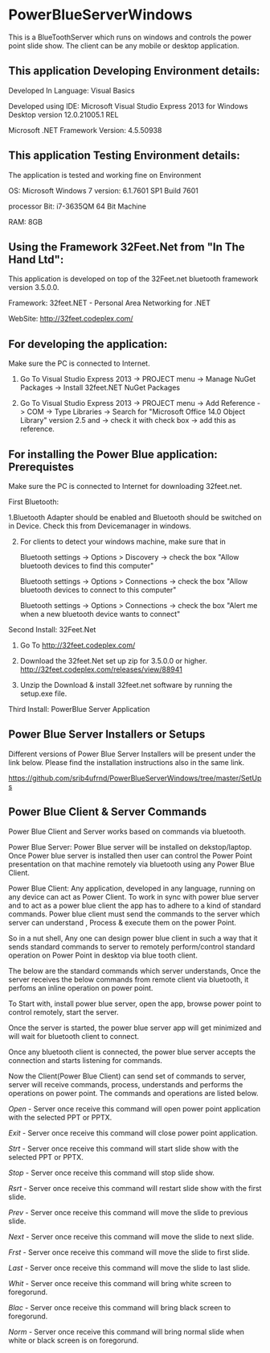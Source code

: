 # PowerBlueServerWindows
This is a BlueToothServer which runs on windows and controls the power point slide show. The client can be any mobile or desktop application.

This application Developing Environment details:
------------------------------------------------

Developed In Language: Visual Basics

Developed using IDE: Microsoft Visual Studio Express 2013 for Windows Desktop version 12.0.21005.1 REL

Microsoft .NET Framework Version: 4.5.50938



This application Testing Environment details:
------------------------------------------------
The application is tested and working fine on Environment

OS: Microsoft Windows 7 version: 6.1.7601 SP1 Build 7601

processor Bit: i7-3635QM 64 Bit Machine

RAM: 8GB


Using the Framework 32Feet.Net from "In The Hand Ltd":
------------------------------------------------------
This application is developed on top of the 32Feet.net bluetooth framework version 3.5.0.0.

Framework: 32feet.NET - Personal Area Networking for .NET

WebSite: http://32feet.codeplex.com/


For developing the application:
-------------------------------
Make sure the PC is connected to Internet.

1. Go To Visual Studio Express 2013 -> PROJECT menu -> Manage NuGet Packages -> Install 32feet.NET NuGet Packages

2. Go To Visual Studio Express 2013 -> PROJECT menu -> Add Reference -> COM -> Type Libraries -> Search for "Microsoft Office 14.0 Object Library" version 2.5 and -> check it with check box -> add this as reference.


For installing the Power Blue application: Prerequistes
-------------------------------------------------------
Make sure the PC is connected to Internet for downloading 32feet.net.


First Bluetooth:

1.Bluetooth Adapter should be enabled and Bluetooth should be switched on in Device. 
  Check this from Devicemanager in windows.

2. For clients to detect your windows machine, make sure that in 

   Bluetooth settings -> Options > Discovery -> check the box "Allow bluetooth devices to find this computer"
   
   Bluetooth settings -> Options > Connections -> check the box "Allow bluetooth devices to connect to this computer"
   
   Bluetooth settings -> Options > Connections -> check the box "Alert me when a new bluetooth device wants to connect"


Second Install: 32Feet.Net

1. Go To http://32feet.codeplex.com/

2. Download the 32feet.Net set up zip for 3.5.0.0 or higher. 
   http://32feet.codeplex.com/releases/view/88941

3. Unzip the Download & install 32feet.net software by running the setup.exe file.


Third Install: PowerBlue Server Application


Power Blue Server Installers or Setups
-------------------------------------------------------
Different versions of Power Blue Server Installers will be present under the link below.
Please find the installation instructions also in the same link.

https://github.com/srib4ufrnd/PowerBlueServerWindows/tree/master/SetUps


Power Blue Client & Server Commands
-------------------------------------------------------
Power Blue Client and Server works based on commands via bluetooth.

Power Blue Server:
Power Blue server will be installed on dekstop/laptop. Once Power blue server is installed then user can control the Power Point presentation on that machine remotely via bluetooth using any Power Blue Client.

Power Blue Client:
Any application, developed in any language, running on any device can act as Power Client.
To work in sync with power blue server and to act as a power blue client the app has to adhere to a kind of standard commands.
Power blue client must send the commands to the server which server can understand , Process & execute them on the power Point.

So in a nut shell, Any one can design power blue client in such a way that it sends standard commands to server to remotely perform/control standard operation on Power Point in desktop via blue tooth client.


The below are the standard commands which server understands, Once the server receives the below commands from remote client via bluetooth, it perfoms an inline operation on power point.

To Start with, install power blue server, open the app, browse power point to control remotely, start the server.

Once the server is started, the power blue server app will get minimized and will wait for bluetooth client to connect.

Once any bluetooth client is connected, the power blue server accepts the connection and starts listening for commands.

Now the Client(Power Blue Client) can send set of commands to server, server will receive commands, process, understands and performs the operations on power point. The commands and operations are listed below.

*Open* - Server once receive this command will open power point application with the selected PPT or PPTX.

*Exit* - Server once receive this command will close power point application.

*Strt* - Server once receive this command will start slide show with the selected PPT or PPTX.

*Stop*  - Server once receive this command will stop slide show.

*Rsrt* - Server once receive this command will restart slide show with the first slide.

*Prev* - Server once receive this command will move the slide to previous slide.

*Next* - Server once receive this command will move the slide to next slide.

*Frst* - Server once receive this command will move the slide to first slide.

*Last* - Server once receive this command will move the slide to last slide.

*Whit* - Server once receive this command will bring white screen to foregorund.

*Blac* - Server once receive this command will bring black screen to foregorund.

*Norm* - Server once receive this command will bring normal slide when white or black screen is on foregorund.
